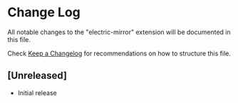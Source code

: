 # Change Log

All notable changes to the "electric-mirror" extension will be documented in this file.

Check [Keep a Changelog](http://keepachangelog.com/) for recommendations on how to structure this file.

## [Unreleased]

- Initial release
